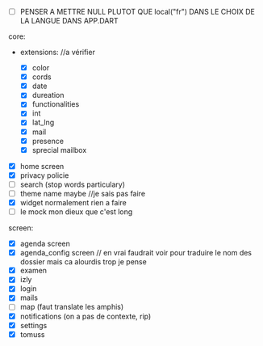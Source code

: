 - [ ] PENSER A METTRE NULL PLUTOT QUE local("fr") DANS LE CHOIX DE LA LANGUE DANS APP.DART

core:

- extensions: //a vérifier

  - [x] color
  - [x] cords
  - [x] date
  - [x] dureation
  - [x] functionalities
  - [x] int
  - [x] lat_lng
  - [x] mail
  - [x] presence
  - [x] sprecial mailbox

- [x] home screen
- [x] privacy policie
- [ ] search (stop words particulary)
- [ ] theme name maybe //je sais pas faire
- [x] widget normalement rien a faire
- [ ] le mock mon dieux que c'est long

screen:

- [x] agenda screen
- [x] agenda_config screen // en vrai faudrait voir pour traduire le nom des dossier mais ca alourdis trop je pense
- [x] examen
- [x] izly
- [x] login
- [x] mails
- [ ] map (faut translate les amphis)
- [x] notifications (on a pas de contexte, rip)
- [x] settings
- [x] tomuss
